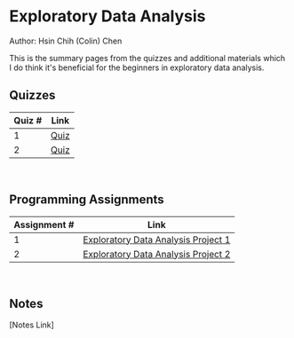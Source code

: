 # Exploratory Data Analysis

Author: Hsin Chih (Colin) Chen </br>

This is the summary pages from the quizzes and additional materials which I do think it's beneficial for the beginners in exploratory data analysis.</br>

## Quizzes
Quiz # | Link 
--- | --- 
1 | [Quiz](https://github.com/hsc251/RLearn/blob/master/JHU_DataScience/04_Exploratory_Data_Analysis/quiz/JHU04_quiz1.md)
2 | [Quiz](https://github.com/hsc251/RLearn/blob/master/JHU_DataScience/04_Exploratory_Data_Analysis/quiz/JHU04_quiz2.md)
</br>

## Programming Assignments
Assignment # | Link 
--- | --- 
1 | [Exploratory Data Analysis Project 1](https://github.com/hsc251/RLearn/tree/master/JHU_DataScience/04_Exploratory_Data_Analysis/project1)
2 | [Exploratory Data Analysis Project 2](https://github.com/hsc251/RLearn/tree/master/JHU_DataScience/04_Exploratory_Data_Analysis/project2)
</br>

## Notes
[Notes Link]
